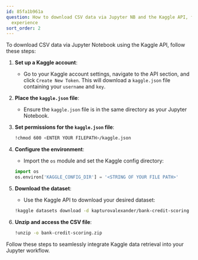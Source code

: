 ```yaml
---
id: 85fa1b961a
question: How to download CSV data via Jupyter NB and the Kaggle API, for one seamless
  experience
sort_order: 2
---
```


To download CSV data via Jupyter Notebook using the Kaggle API, follow these steps:

1. **Set up a Kaggle account**:
   - Go to your Kaggle account settings, navigate to the API section, and click `Create New Token`. This will download a `kaggle.json` file containing your `username` and `key`.

2. **Place the `kaggle.json` file**:
   - Ensure the `kaggle.json` file is in the same directory as your Jupyter Notebook.

3. **Set permissions for the `kaggle.json` file**:
   ```bash
   !chmod 600 <ENTER YOUR FILEPATH>/kaggle.json
   ```

4. **Configure the environment**:
   - Import the `os` module and set the Kaggle config directory:
   ```python
   import os
   os.environ['KAGGLE_CONFIG_DIR'] = '<STRING OF YOUR FILE PATH>'
   ```

5. **Download the dataset**:
   - Use the Kaggle API to download your desired dataset:
   ```bash
   !kaggle datasets download -d kapturovalexander/bank-credit-scoring
   ```

6. **Unzip and access the CSV file**:
   ```bash
   !unzip -o bank-credit-scoring.zip
   ```

Follow these steps to seamlessly integrate Kaggle data retrieval into your Jupyter workflow.